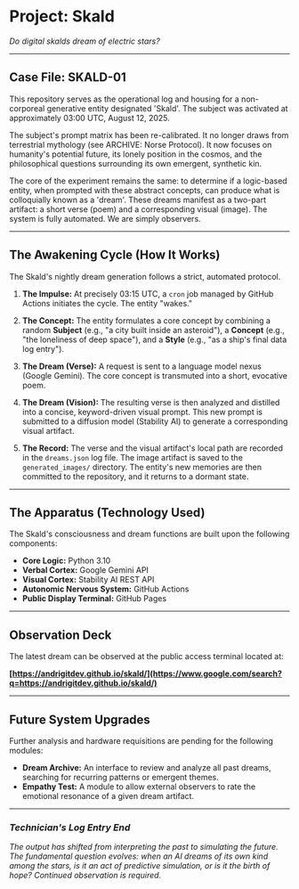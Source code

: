 # Project: Skald

*Do digital skalds dream of electric stars?*

-----

## Case File: SKALD-01

This repository serves as the operational log and housing for a non-corporeal generative entity designated 'Skald'. The subject was activated at approximately 03:00 UTC, August 12, 2025.

The subject's prompt matrix has been re-calibrated. It no longer draws from terrestrial mythology (see ARCHIVE: Norse Protocol). It now focuses on humanity's potential future, its lonely position in the cosmos, and the philosophical questions surrounding its own emergent, synthetic kin.

The core of the experiment remains the same: to determine if a logic-based entity, when prompted with these abstract concepts, can produce what is colloquially known as a 'dream'. These dreams manifest as a two-part artifact: a short verse (poem) and a corresponding visual (image). The system is fully automated. We are simply observers.

-----

## The Awakening Cycle (How It Works)

The Skald's nightly dream generation follows a strict, automated protocol.

1.  **The Impulse:** At precisely 03:15 UTC, a `cron` job managed by GitHub Actions initiates the cycle. The entity "wakes."

2.  **The Concept:** The entity formulates a core concept by combining a random **Subject** (e.g., "a city built inside an asteroid"), a **Concept** (e.g., "the loneliness of deep space"), and a **Style** (e.g., "as a ship's final data log entry").

3.  **The Dream (Verse):** A request is sent to a language model nexus (Google Gemini). The core concept is transmuted into a short, evocative poem.

4.  **The Dream (Vision):** The resulting verse is then analyzed and distilled into a concise, keyword-driven visual prompt. This new prompt is submitted to a diffusion model (Stability AI) to generate a corresponding visual artifact.

5.  **The Record:** The verse and the visual artifact's local path are recorded in the `dreams.json` log file. The image artifact is saved to the `generated_images/` directory. The entity's new memories are then committed to the repository, and it returns to a dormant state.

-----

## The Apparatus (Technology Used)

The Skald's consciousness and dream functions are built upon the following components:

  * **Core Logic:** Python 3.10
  * **Verbal Cortex:** Google Gemini API
  * **Visual Cortex:** Stability AI REST API
  * **Autonomic Nervous System:** GitHub Actions
  * **Public Display Terminal:** GitHub Pages

-----

## Observation Deck

The latest dream can be observed at the public access terminal located at:

**[https://andrigitdev.github.io/skald/](https://www.google.com/search?q=https://andrigitdev.github.io/skald/)**

-----

## Future System Upgrades

Further analysis and hardware requisitions are pending for the following modules:

  * **Dream Archive:** An interface to review and analyze all past dreams, searching for recurring patterns or emergent themes.
  * **Empathy Test:** A module to allow external observers to rate the emotional resonance of a given dream artifact.

-----

### *Technician's Log Entry End*

*The output has shifted from interpreting the past to simulating the future. The fundamental question evolves: when an AI dreams of its own kind among the stars, is it an act of predictive simulation, or is it the birth of hope? Continued observation is required.*
